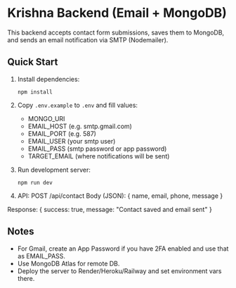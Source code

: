 # Krishna Backend (Email + MongoDB)

This backend accepts contact form submissions, saves them to MongoDB, and sends an email notification via SMTP (Nodemailer).

## Quick Start

1. Install dependencies:
   ```
   npm install
   ```

2. Copy `.env.example` to `.env` and fill values:
   - MONGO_URI
   - EMAIL_HOST (e.g. smtp.gmail.com)
   - EMAIL_PORT (e.g. 587)
   - EMAIL_USER (your smtp user)
   - EMAIL_PASS (smtp password or app password)
   - TARGET_EMAIL (where notifications will be sent)

3. Run development server:
   ```
   npm run dev
   ```

4. API:
   POST /api/contact
   Body (JSON): { name, email, phone, message }

Response:
   { success: true, message: "Contact saved and email sent" }

## Notes
- For Gmail, create an App Password if you have 2FA enabled and use that as EMAIL_PASS.
- Use MongoDB Atlas for remote DB.
- Deploy the server to Render/Heroku/Railway and set environment vars there.

